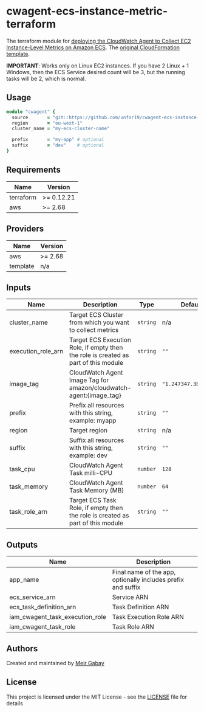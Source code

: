 # cwagent-ecs-instance-metric-terraform

The terraform module for [deploying the CloudWatch Agent to Collect EC2 Instance-Level Metrics on Amazon ECS](https://docs.aws.amazon.com/AmazonCloudWatch/latest/monitoring/deploy-container-insights-ECS-instancelevel.html#deploy-container-insights-ECS-instancelevel-quickstart). The [original CloudFormation template](https://raw.githubusercontent.com/aws-samples/amazon-cloudwatch-container-insights/latest/ecs-task-definition-templates/deployment-mode/daemon-service/cwagent-ecs-instance-metric/cloudformation-quickstart/cwagent-ecs-instance-metric-cfn.tpl).

**IMPORTANT**: Works only on Linux EC2 instances. If you have 2 Linux + 1 Windows, then the ECS Service desired count will be 3, but the running tasks will be 2, which is normal.

## Usage

```ruby
module "cwagent" {
  source       = "git::https://github.com/unfor19/cwagent-ecs-instance-metric-terraform.git"
  region       = "eu-west-1"
  cluster_name = "my-ecs-cluster-name"

  prefix       = "my-app" # optional
  suffix       = "dev"    # optional
}
```

<!-- terraform_docs_start -->

## Requirements

| Name | Version |
|------|---------|
| terraform | >= 0.12.21 |
| aws | >= 2.68 |

## Providers

| Name | Version |
|------|---------|
| aws | >= 2.68 |
| template | n/a |

## Inputs

| Name | Description | Type | Default | Required |
|------|-------------|------|---------|:--------:|
| cluster_name | Target ECS Cluster from which you want to collect metrics | `string` | n/a | yes |
| execution_role_arn | Target ECS Execution Role, if empty then the role is created as part of this module | `string` | `""` | no |
| image_tag | CloudWatch Agent Image Tag for amazon/cloudwatch-agent:{image_tag} | `string` | `"1.247347.3b250378"` | no |
| prefix | Prefix all resources with this string, example: myapp | `string` | `""` | no |
| region | Target region | `string` | n/a | yes |
| suffix | Suffix all resources with this string, example: dev | `string` | `""` | no |
| task_cpu | CloudWatch Agent Task milli-CPU | `number` | `128` | no |
| task_memory | CloudWatch Agent Task Memory (MB) | `number` | `64` | no |
| task_role_arn | Target ECS Task Role, if empty then the role is created as part of this module | `string` | `""` | no |

## Outputs

| Name | Description |
|------|-------------|
| app_name | Final name of the app, optionally includes prefix and suffix |
| ecs_service_arn | Service ARN |
| ecs_task_definition_arn | Task Definition ARN |
| iam_cwagent_task_execution_role | Task Execution Role ARN |
| iam_cwagent_task_role | Task Role ARN |

<!-- terraform_docs_end -->

## Authors

Created and maintained by [Meir Gabay](https://github.com/unfor19)

## License

This project is licensed under the MIT License - see the [LICENSE](https://github.com/unfor19/cwagent-ecs-instance-metric-terraform/blob/master/LICENSE) file for details

